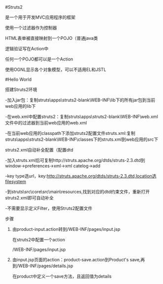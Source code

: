 #Struts2

是一个用于开发MVC应用程序的框架

使用一个过滤器作为控制器

HTML表单被直接映射到一个POJO（普通java类

逻辑验证写在Action中


任何一个POJO都可以是一个Action

使用OGNL显示各个对象模型，可以不适用EL和JSTL

#Hello World

搭建Struts2环境

-加入jar包：复制struts\apps\struts2-blank\WEB-INF\lib下的所有jar包到当前web应用的lib下

-在web.xml中配置struts2：复制struts\apps\struts2-blank\WEB-INF\web.xml文件中的过滤器到当前web应用的web.xml

-在当前web应用的classpath下添加struts2配置文件struts.xml:复制struts\apps\struts2-blank\WEB-INF\classes下的struts.xml到web应用的src下


struts2.xml自动补全配置（配置dtd

-加入struts.xml后可复制http://struts.apache.org/dtds/struts-2.3.dtd到window->preferences->xml->xml catelog->add

-key type选url，key:http://struts.apache.org/dtds/struts-2.3.dtd,location选filesystem

-到struts\src\core\src\main\resources,找到对应的dtd约束文件，重新打开struts2.xml即可自动补全


-不需要显示定义Filter，使用Struts2配置文件

步骤

1.	由product-input.action转到/WEB-INF/pages/input.jsp
	
	在struts2中配置一个action
	
	<action name="product-input">
		<result>/WEB-INF/pages/input.jsp</result>
	</action>


2.	由input.jsp页面的action：product-save.action到Product's save,再到/WEB-INF/pages/details.jsp
	
	在product中定义一个save方法，且返回值为details 
